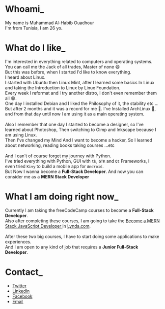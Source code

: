 # Whoami_
My name is Muhammad Al-Habib Ouadhour <br>
I'm from Tunisia, I am 26 yo.

# What do I like_
I'm interested in everything related to computers and operating systems.<br>
You can call me the Jack of all trades, Master of none 😄
<br>
But this was before, when I started I'd like to know everything.<br>
I heard about Linux.<br>
I started with Ubuntu then Linux Mint, after I learned some basics In Linux and taking the Introduction to Linux by Linux Foundation.<br>
Every week I reformat and I try another distro, I don't even remember them all 😁.<br>
One day I installed Debian and I liked the Philosophy of it, the stability etc ...<br>
But after 2 months and it was a record for me 🤪. I've Installed ArchLinux 🤝, and from that day until now I am using it as a main operating system.<br>
<br>
Also I remember that one day I started to become a designer, so I've learned about Photoshop, Then switching to Gimp and Inkscape because I am using Linux.<br>
Then I've changed my Mind And I want to become a hacker, So I learned about networking, reading books taking courses ...etc<br>
<br>
And I can't of course forget my journey with Python.<br>
I've tried everything with Python, GUI with `tk`, `GTK` and `Qt` Frameworks, I even tried `Kivy` to build a mobile app for `Android`.
<br>
But Now I wanna become a **Full-Stack Developer**.
And now you can consider me as a **MERN Stack Developer**
<br>
# What I am doing right now_
Currently I am taking the freeCodeCamp courses to become a **Full-Stack Developer**.<br>
Also after completing these courses, I am going to take the [Become a MERN Stack JavaScript Developer
](https://www.linkedin.com/learning/paths/become-a-mern-stack-javascript-developer) in [Lynda.com](https://www.lynda.com).<br>
<br>
After these two big courses, I have to start doing some applications to make experiences.<br>
And I am open to any kind of job that requires a **Junior Full-Stack Developer**.<br>

# Contact_
- [Twitter](https://www.twitter.com/HOuadhour)
- [LinkedIn](https://www.linkedin.com/in/houadhour)
- [Facebook](https://www.facebook.com/HOuadhour)
- [Email](mailto:HOuadhour@Yandex.com)

<!---
HOuadhour/HOuadhour is a ✨ special ✨ repository because its `README.md` (this file) appears on your GitHub profile.
You can click the Preview link to take a look at your changes.
--->
